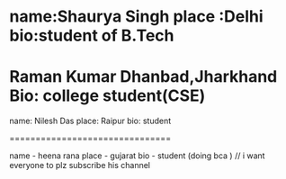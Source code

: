 
name:Shaurya Singh
place :Delhi
bio:student of B.Tech
=======

Raman Kumar
Dhanbad,Jharkhand
Bio: college student(CSE)
=======
name: Nilesh Das
place: Raipur 
bio: student

===============================

name - heena rana 
place - gujarat
bio - student (doing bca )    // i want everyone to plz subscribe his channel


